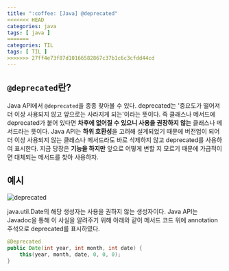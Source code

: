 ```yaml
---
title: ":coffee: [Java] @deprecated"
<<<<<<< HEAD
categories: java
tags: [ java ]
=======
categories: TIL
tags: [ TIL ]
>>>>>>> 27ff4e73f87d10166582867c37b1c6c3cfdd44cd
---
```


## `@deprecated`란?

Java API에서 `@deprecated`을 종종 찾아볼 수 있다. deprecated는 '중요도가 떨어져 더 이상 사용되지 않고 앞으로는 사라지게 되는'이라는 뜻이다. 즉 클래스나 메서드에 deprecated가 붙어 있다면 **차후에 없어질 수 있으니 사용을 권장하지 않는** 클래스나 메서드라는 뜻이다. Java API는 **하위 호환성**을 고려해 설계되었기 때문에 버전업이 되어 더 이상 사용되지 않는 클래스나 메서드라도 바로 삭제하지 않고 deprecated를 사용하여 표시한다. 지금 당장은 **기능을 하지만** 앞으로 어떻게 변할 지 모르기 때문에 가급적이면 대체되는 메서드를 찾아 사용하자.



## 예시

![deprecated](https://user-images.githubusercontent.com/50407047/89774623-319dbe00-db41-11ea-9a6b-d1c116ada27c.png)

java.util.Date의 해당 생성자는 사용을 권하지 않는 생성자이다. Java API는 Javadoc을 통해 이 사실을 알려주기 위해 아래와 같이 메서드 코드 위에 annotation 주석으로 deprecated를 표시하였다.

```java
@Deprecated
public Date(int year, int month, int date) {
    this(year, month, date, 0, 0, 0);
}
```

